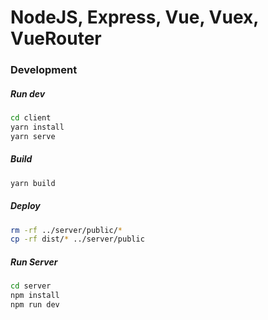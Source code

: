 # NodeJS, Express, Vue, Vuex, VueRouter

### Development

##### Run dev

```bash
cd client
yarn install
yarn serve
```

##### Build

```bash
yarn build
```

##### Deploy

```bash
rm -rf ../server/public/*  
cp -rf dist/* ../server/public	
```

##### Run Server

```bash
cd server
npm install
npm run dev
```

